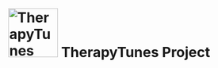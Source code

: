 # <img src="https://github.com/kursatdinc/TherapyTunes/blob/main/images/theraphytunes_logo.jpeg" alt="TherapyTunes logo" width="100" height="100"> TherapyTunes Project